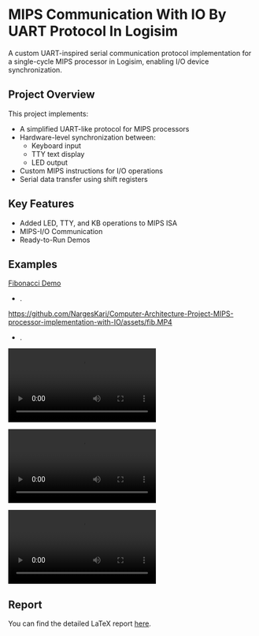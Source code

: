 # MIPS Communication With IO By UART Protocol In Logisim

A custom UART-inspired serial communication protocol implementation for a single-cycle MIPS processor in Logisim, enabling I/O device synchronization.

## Project Overview

This project implements:
- A simplified UART-like protocol for MIPS processors
- Hardware-level synchronization between:
  - Keyboard input
  - TTY text display 
  - LED output
- Custom MIPS instructions for I/O operations
- Serial data transfer using shift registers

## Key Features

- Added LED, TTY, and KB operations to MIPS ISA 
- MIPS-I/O Communication
- Ready-to-Run Demos

## Examples

[Fibonacci Demo](assets/fib.MP4)
- .

https://github.com/NargesKari/Computer-Architecture-Project-MIPS-processor-implementation-with-IO/assets/fib.MP4

- .
 
![Keyboard Demo](assets/kb_word.mp4)

![LED On Of Demo](assets/led_on_of.mp4)

![Shell Demo](assets/shell.mp4)


## Report

You can find the detailed LaTeX report [here](https://latex.sharif.edu/read/fsjxgtxcnrzk).

